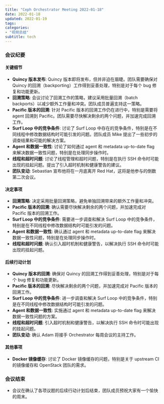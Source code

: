 ```yaml
---
title: "Ceph Orchestrator Meeting 2022-01-18"
date: 2022-01-18
updated: 2022-01-19
tags:
categories:
- "视频总结"
subtitle: tech
---
```



### 会议纪要

#### 关键细节
- **Quincy 版本发布**: Quincy 版本即将发布，但并非迫在眉睫。团队需要确保对 Quincy 的回溯（backporting）工作得到妥善处理，特别是对于每个 bug 修复和功能更新。
- **回溯策略**: 会议讨论了回溯工作的策略，建议采用批量回溯（batch backports）以减少额外工作量和冲突。团队成员普遍支持这一策略。
- **Pacific 版本的回溯**: 针对 Pacific 版本的回溯工作仍在进行中，特别是需要将 agent 回溯到 Pacific。团队需要尽快解决剩余的两个问题，并加速完成回溯工作。
- **Surf Loop 中的竞争条件**: 讨论了 Surf Loop 中存在的竞争条件，特别是在不同线程中修改数据结构时可能引发的问题。团队成员 Mike 提出了一些初步的调查结果和可能的解决方案。
- **Agent 和数据一致性**: 讨论了如何通过 agent 和 metadata up-to-date flag 来解决数据一致性问题，特别是在处理同步操作时。
- **线程和超时问题**: 讨论了线程管理和超时问题，特别是在执行 SSH 命令时可能出现的挂起问题。提出了引入超时机制和健康警告的建议。
- **团队变动**: Sebastian 宣布他将在一月底离开 Red Hat，这将是他参与的倒数第二次会议。

#### 决定事项
- **回溯策略**: 决定采用批量回溯策略，避免单独回溯带来的额外工作量和冲突。
- **Pacific 版本的回溯**: 确认需要尽快解决剩余的两个问题，并加速完成对 Pacific 版本的回溯工作。
- **Surf Loop 中的竞争条件**: 需要进一步调查和解决 Surf Loop 中的竞争条件，特别是在不同线程中修改数据结构时可能引发的问题。
- **Agent 和数据一致性**: 确认通过 agent 和 metadata up-to-date flag 来解决数据一致性问题，特别是在处理同步操作时。
- **线程和超时问题**: 确认引入超时机制和健康警告，以解决执行 SSH 命令时可能出现的挂起问题。

#### 后续行动计划
- **Quincy 版本的回溯**: 确保对 Quincy 的回溯工作得到妥善处理，特别是对于每个 bug 修复和功能更新。
- **Pacific 版本的回溯**: 尽快解决剩余的两个问题，并加速完成对 Pacific 版本的回溯工作。
- **Surf Loop 中的竞争条件**: 进一步调查和解决 Surf Loop 中的竞争条件，特别是在不同线程中修改数据结构时可能引发的问题。
- **Agent 和数据一致性**: 实施通过 agent 和 metadata up-to-date flag 来解决数据一致性问题的方案。
- **线程和超时问题**: 引入超时机制和健康警告，以解决执行 SSH 命令时可能出现的挂起问题。
- **团队变动**: 确认 Adam 将接手 Orchestrator 每周会议的主持工作。

#### 其他事项
- **Docker 镜像缓存**: 讨论了 Docker 镜像缓存的问题，特别是关于 upstream CI 的镜像缓存和 OpenStack 团队的需求。

### 会议结束
- 会议在确认了各项议题的后续行动计划后结束，团队成员预祝大家有一个愉快的周末。